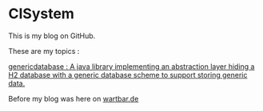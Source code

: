 # CISystem

This is my blog on GitHub.

These are my topics :

[genericdatabase : A java library implementing an abstraction layer hiding a H2 database with a generic database scheme to support storing generic data.](https://andrerolfs.github.io/blob/master/genericdatabase.md)

Before my blog was here on [wartbar.de](http://www.wartbar.de/topic_CISYSTEM.html)

